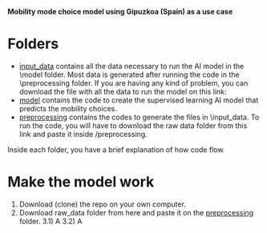 **Mobility mode choice model using Gipuzkoa (Spain) as a use case**

# Folders
- [input_data](https://github.com/Inigo-Azcarate/CSLG_ModeChoice/tree/main/input_data) contains all the data necessary to run the AI model in the \model folder. Most data is generated after running the code in the \preprocessing folder. If you are having any kind of problem, you can download the file with all the data to run the model on this link: 
- [model](https://github.com/Inigo-Azcarate/CSLG_ModeChoice/tree/main/model) contains the code to create the supervised learning AI model that predicts the mobility choices. 
- [preprocessing](https://github.com/Inigo-Azcarate/CSLG_ModeChoice/tree/main/preprocessing) contains the codes to generate the files in \input_data. To run the code, you will have to download the raw data folder from this link and paste it inside /preprocessing.

Inside each folder, you have a brief explanation of how code flow.

# Make the model work
1) Download (clone) the repo on your own computer.
2) Download raw_data folder from here and paste it on the [preprocessing](https://github.com/Inigo-Azcarate/CSLG_ModeChoice/tree/main/preprocessing) folder.
3.1) A
3.2) A

